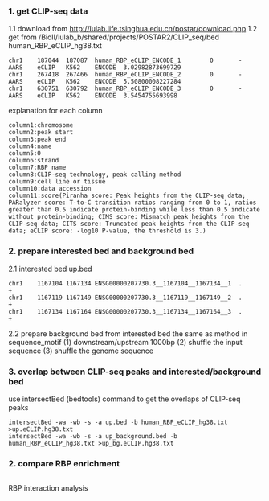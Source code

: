 ### 1. get CLIP-seq data
1.1 download from http://lulab.life.tsinghua.edu.cn/postar/download.php
1.2 get from /BioII/lulab_b/shared/projects/POSTAR2/CLIP_seq/bed
human_RBP_eCLIP_hg38.txt 
```
chr1    187044  187087  human_RBP_eCLIP_ENCODE_1        0       -       AARS    eCLIP   K562    ENCODE  3.02982873699729
chr1    267418  267466  human_RBP_eCLIP_ENCODE_2        0       -       AARS    eCLIP   K562    ENCODE  5.50800008227284
chr1    630751  630792  human_RBP_eCLIP_ENCODE_3        0       -       AARS    eCLIP   K562    ENCODE  3.5454755693998
```
explanation for each column
```
column1:chromosome
column2:peak start 
column3:peak end
column4:name
column5:0
column6:strand
column7:RBP name
column8:CLIP-seq technology, peak calling method
column9:cell line or tissue
column10:data accession
column11:score(Piranha score: Peak heights from the CLIP-seq data; PARalyzer score: T-to-C transition ratios ranging from 0 to 1, ratios greater than 0.5 indicate protein-binding while less than 0.5 indicate without protein-binding; CIMS score: Mismatch peak heights from the CLIP-seq data; CITS score: Truncated peak heights from the CLIP-seq data; eCLIP score: -log10 P-value, the threshold is 3.)
```
### 2. prepare interested bed and background bed
2.1 interested bed
up.bed 
```
chr1    1167104 1167134 ENSG00000207730.3__1167104__1167134__1  .       +
chr1    1167119 1167149 ENSG00000207730.3__1167119__1167149__2  .       +
chr1    1167134 1167164 ENSG00000207730.3__1167134__1167164__3  .       +
```
2.2 prepare background bed from interested bed
the same as method in sequence_motif
(1) downstream/upstream 1000bp
(2) shuffle the input sequence
(3) shuffle the genome sequence

### 3. overlap between CLIP-seq peaks and interested/background bed
use intersectBed (bedtools) command to get the overlaps of CLIP-seq peaks 
```
intersectBed -wa -wb -s -a up.bed -b human_RBP_eCLIP_hg38.txt >up.eCLIP.hg38.txt
intersectBed -wa -wb -s -a up_background.bed -b human_RBP_eCLIP_hg38.txt >up_bg.eCLIP.hg38.txt
```
### 2. compare RBP enrichment
```
```
RBP interaction analysis

